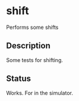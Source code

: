 # shift

Performs some shifts

## Description

Some tests for shifting.

## Status

Works. For in the simulator.
